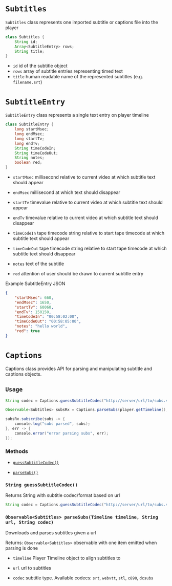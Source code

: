 # `Subtitles` #

`Subtitles` class represents one imported subtitle or captions file into the player

```java
class Subtitles {
    String id;
    Array<SubtitleEntry> rows;
    String title;
}
```

- `id` id of the subtitle object
- `rows` array of subtitle entries representing timed text 
- `title` human readable name of the represented subtitles (e.g. `filename.srt`) 

# `SubtitleEntry` #

`SubtitleEntry` class represents a single text entry on player timeline

```java
class SubtitleEntry {
    long startMsec;
    long endMsec;
    long startTv;
    long endTv;
    String timeCodeIn;
    String timeCodeOut;
    String notes;
    boolean red;
}
```

- `startMsec` millisecond relative to current video at which subtitle text should appear

- `endMsec`  millisecond at which text should disappear

- `startTv` timevalue relative to current video at which subtitle text should appear

- `endTv` timevalue relative to current video at which subtitle text should disappear

- `timeCodeIn` tape timecode string relative to start tape timecode at which subtitle text should appear

- `timeCodeOut` tape timecode string relative to start tape timecode at which subtitle text should disappear

- `notes` text of the subtitle

- `red` attention of user should be drawn to current subtitle entry 

Example SubtitleEntry JSON
```json
{
    "startMsec": 660,
    "endMsec": 1650,
    "startTv": 60060,
    "endTv": 150150,
    "timeCodeIn": "00:58:02:00",
    "timeCodeOut": "00:58:05:00",
    "notes": "hello world",
    "red": true
}
```

# `Captions` #

Captions class provides API for parsing and manipulating subtitle and captions objects.


## `Usage` ##

```java
String codec = Captions.guessSubtitleCodec("http://server/url/to/subs.srt");

Observable<Subtitles> subsRx = Captions.parseSubs(player.getTimeline(), "http://server/url/to/subs.srt", codec);

subsRx.subscribe(subs -> {
	console.log("subs parsed", subs);
}, err -> {
	console.error("error parsing subs", err);
});
```

### Methods

- [`guessSubtitleCodec()`](#guessSubtitleCodec)

- [`parseSubs()`](#parseSubs)

### <a id="guessSubtitleCodec"></a>`String guessSubtitleCodec()`

Returns String with subtitle codec/format based on url
```java
String codec = Captions.guessSubtitleCodec("http://server/url/to/subs.srt");
```
 
### <a id="parseSubs"></a>`Observable<Subtitles> parseSubs(Timeline timeline, String url, String codec)`

Downloads and parses subtitles given a url

Returns: `Observable<Subtitles>` observable with one item emitted when parsing is done

- `timeline` Player Timeline object to align subtitles to

- `url` url to subtitles

- `codec` subtitle type. Available codecs: `srt`, `webvtt`, `stl`, `c890`, `dcsubs`

